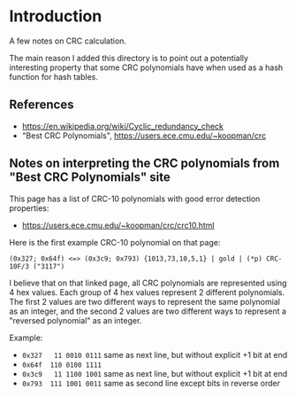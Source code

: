 # Introduction

A few notes on CRC calculation.

The main reason I added this directory is to point out a potentially
interesting property that some CRC polynomials have when used as a
hash function for hash tables.



## References

+ https://en.wikipedia.org/wiki/Cyclic_redundancy_check
+ "Best CRC Polynomials", https://users.ece.cmu.edu/~koopman/crc


## Notes on interpreting the CRC polynomials from "Best CRC Polynomials" site

This page has a list of CRC-10 polynomials with good error detection
properties:

+ https://users.ece.cmu.edu/~koopman/crc/crc10.html

Here is the first example CRC-10 polynomial on that page:

```
(0x327; 0x64f) <=> (0x3c9; 0x793) {1013,73,10,5,1} | gold | (*p) CRC-10F/3 ("3117")
```

I believe that on that linked page, all CRC polynomials are
represented using 4 hex values.  Each group of 4 hex values represent
2 different polynomials.  The first 2 values are two different ways to
represent the same polynomial as an integer, and the second 2 values
are two different ways to represent a "reversed polynomial" as an
integer.

Example:

+ `0x327   11 0010 0111`   same as next line, but without explicit +1 bit at end
+ `0x64f  110 0100 1111`
+ `0x3c9   11 1100 1001`   same as next line, but without explicit +1 bit at end
+ `0x793  111 1001 0011`   same as second line except bits in reverse order
